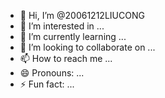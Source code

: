 - 👋 Hi, I’m @20061212LIUCONG
- 👀 I’m interested in ...
- 🌱 I’m currently learning ...
- 💞️ I’m looking to collaborate on ...
- 📫 How to reach me ...
- 😄 Pronouns: ...
- ⚡ Fun fact: ...

<!---
20061212LIUCONG/20061212LIUCONG is a ✨ special ✨ repository because its `README.md` (this file) appears on your GitHub profile.
You can click the Preview link to take a look at your changes.
--->
